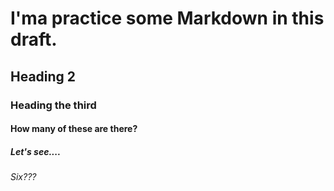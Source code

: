 # I'ma practice some Markdown in this draft.

## Heading 2

### Heading the third

#### How many of these are there?

##### Let's see....

###### Six???
